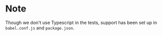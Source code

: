 # Note

Though we don't use Typescript in the tests, support has been set up in `babel.conf.js` and `package.json`.

